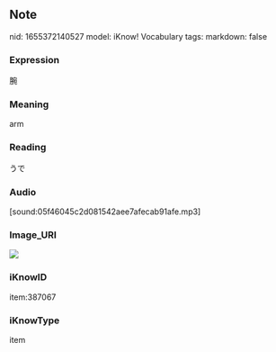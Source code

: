 ## Note
nid: 1655372140527
model: iKnow! Vocabulary
tags: 
markdown: false

### Expression
腕

### Meaning
arm

### Reading
うで

### Audio
[sound:05f46045c2d081542aee7afecab91afe.mp3]

### Image_URI
<img src="ab3020967fdb769e8ce6232d06de9e36.jpg">

### iKnowID
item:387067

### iKnowType
item
